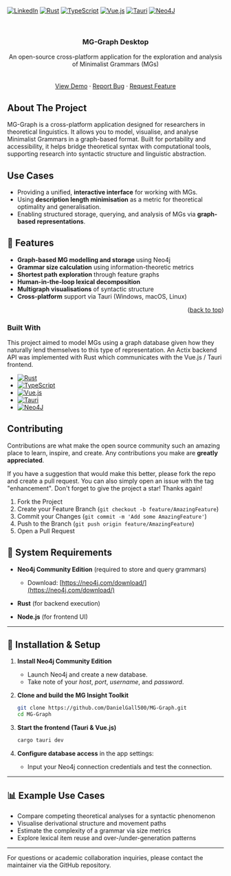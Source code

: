<!-- Improved compatibility of back to top link: See: https://github.com/othneildrew/Best-README-Template/pull/73 -->
<a id="readme-top"></a>
<!--
*** Thanks for checking out the Best-README-Template. If you have a suggestion
*** that would make this better, please fork the repo and create a pull request
*** or simply open an issue with the tag "enhancement".
*** Don't forget to give the project a star!
*** Thanks again! Now go create something AMAZING! :D
-->



<!-- PROJECT SHIELDS -->
<!--
*** I'm using markdown "reference style" links for readability.
*** Reference links are enclosed in brackets [ ] instead of parentheses ( ).
*** See the bottom of this document for the declaration of the reference variables
*** for contributors-url, forks-url, etc. This is an optional, concise syntax you may use.
*** https://www.markdownguide.org/basic-syntax/#reference-style-links
-->
[![LinkedIn][linkedin-shield]][linkedin-url]
[![Rust][Rust]][Rust-url]
[![TypeScript][TypeScript]][Typescript-url]
[![Vue.js][Vue.js]][Vue-url]
[![Tauri][Tauri]][Tauri-url]
[![Neo4J][Neo4J]][Neo4J-url]



<!-- PROJECT LOGO -->
<br />
<div align="center">
    <!-- <img src="images/logo.png" alt="Logo" width="80" height="80"> -->

  <h3 align="center">MG-Graph Desktop</h3>

  <p align="center">
    An open-source cross-platform application for the exploration and analysis of Minimalist Grammars (MGs)
    <br />
    <!-- <a href="https://github.com/othneildrew/Best-README-Template"><strong>Explore the docs »</strong></a> -->
    <br />
    <br />
    <a href="">View Demo</a>
    &middot;
    <a href="https://github.com/DanielGall500/MG-Graph/issues/new?labels=bug&template=bug-report---.md">Report Bug</a>
    &middot;
    <a href="https://github.com/DanielGall500/MG-Graph/issues/new?labels=enhancement&template=feature-request---.md">Request Feature</a>
  </p>
</div>

<!-- ABOUT THE PROJECT -->
## About The Project

MG-Graph is a cross-platform application designed for researchers in theoretical linguistics. It allows you to model, visualise, and analyse Minimalist Grammars in a graph-based format. Built for portability and accessibility, it helps bridge theoretical syntax with computational tools, supporting research into syntactic structure and linguistic abstraction.

## Use Cases
* Providing a unified, **interactive interface** for working with MGs.
* Using **description length minimisation** as a metric for theoretical optimality and generalisation.
* Enabling structured storage, querying, and analysis of MGs via **graph-based representations**.

## 🧰 Features
* **Graph-based MG modelling and storage** using Neo4j
* **Grammar size calculation** using information-theoretic metrics
* **Shortest path exploration** through feature graphs
* **Human-in-the-loop lexical decomposition**
* **Multigraph visualisations** of syntactic structure
* **Cross-platform** support via Tauri (Windows, macOS, Linux)

<p align="right">(<a href="#readme-top">back to top</a>)</p>

### Built With
This project aimed to model MGs using a graph database given how they naturally lend themselves to this type of representation.
An Actix backend API was implemented with Rust which communicates with the Vue.js / Tauri frontend.
* [![Rust][Rust]][Rust-url]
* [![TypeScript][TypeScript]][TypeScript-url]
* [![Vue.js][Vue.js]][Vue-url]
* [![Tauri][Tauri]][Tauri-url]
* [![Neo4J][Neo4J]][Neo4J-url]

<!-- CONTRIBUTING -->
## Contributing

Contributions are what make the open source community such an amazing place to learn, inspire, and create. Any contributions you make are **greatly appreciated**.

If you have a suggestion that would make this better, please fork the repo and create a pull request. You can also simply open an issue with the tag "enhancement".
Don't forget to give the project a star! Thanks again!

1. Fork the Project
2. Create your Feature Branch (`git checkout -b feature/AmazingFeature`)
3. Commit your Changes (`git commit -m 'Add some AmazingFeature'`)
4. Push to the Branch (`git push origin feature/AmazingFeature`)
5. Open a Pull Request

## 🧱 System Requirements

* **Neo4j Community Edition** (required to store and query grammars)

  * Download: [https://neo4j.com/download/](https://neo4j.com/download/)
* **Rust** (for backend execution)
* **Node.js** (for frontend UI)

---

## 🚀 Installation & Setup

1. **Install Neo4j Community Edition**

   * Launch Neo4j and create a new database.
   * Take note of your *host*, *port*, *username*, and *password*.

2. **Clone and build the MG Insight Toolkit**

   ```bash
   git clone https://github.com/DanielGall500/MG-Graph.git
   cd MG-Graph
   ```

4. **Start the frontend (Tauri & Vue.js)**

   ```bash
   cargo tauri dev
   ```

5. **Configure database access** in the app settings:

   * Input your Neo4j connection credentials and test the connection.

---

## 📊 Example Use Cases

* Compare competing theoretical analyses for a syntactic phenomenon
* Visualise derivational structure and movement paths
* Estimate the complexity of a grammar via size metrics
* Explore lexical item reuse and over-/under-generation patterns


<!-- MARKDOWN LINKS & IMAGES -->
<!-- https://www.markdownguide.org/basic-syntax/#reference-style-links -->
[issues-shield]: https://img.shields.io/github/issues/othneildrew/Best-README-Template.svg?style=for-the-badge
[issues-url]: https://github.com/othneildrew/Best-README-Template/issues
[license-shield]: https://img.shields.io/github/license/othneildrew/Best-README-Template.svg?style=for-the-badge
[license-url]: https://github.com/othneildrew/Best-README-Template/blob/master/LICENSE.txt
[linkedin-shield]: https://img.shields.io/badge/-LinkedIn-black.svg?style=for-the-badge&logo=linkedin&colorB=555
[linkedin-url]: https://www.linkedin.com/in/daniel-gallagher-a520161a3/
[product-screenshot]: images/screenshot.png

[Vue.js]: https://img.shields.io/badge/-Vue.js-4fc08d?style=flat&logo=vuedotjs&logoColor=white
[Vue-url]: https://vuejs.org/

[Rust]: https://img.shields.io/badge/Rust-000000?logo=rust&logoColor=white
[Rust-url]: https://www.rust-lang.org/

[Tauri]: https://img.shields.io/badge/Tauri-24C8D8?logo=tauri&logoColor=fff
[Tauri-url]: https://v2.tauri.app

[TypeScript]: https://shields.io/badge/TypeScript-3178C6?logo=TypeScript&logoColor=FFF&style=flat-square
[TypeScript-url]: https://www.typescriptlang.org/

[Neo4J]: https://img.shields.io/badge/Neo4j-008CC1?logo=neo4j&logoColor=white
[Neo4J-url]: [https://laravel.com](https://neo4j.com/)

---

For questions or academic collaboration inquiries, please contact the maintainer via the GitHub repository.
